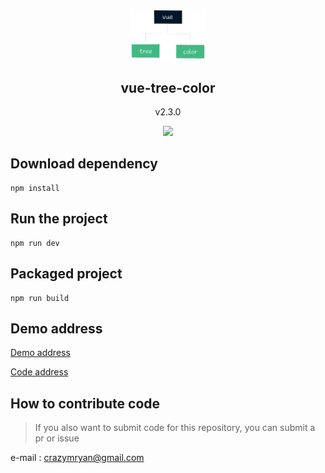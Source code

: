 <p align="center">
    <img width="120" src="./images/logo.png">
    <h2 align="center"> vue-tree-color</h2>
    <p align="center"> v2.3.0 </p>
    <p align="center"> <img src="https://img.shields.io/github/stars/CrazyMrYan/vue-tree-color?style=social.svg" > </p>
</p>

## Download dependency

``` shell
npm install
```

## Run the project

``` shell
npm run dev
```

## Packaged project

``` shell
npm run build
```

## Demo address
[Demo address](https://crazymryan.github.io/vue-tree-color)

[Code address](https://github.com/CrazyMrYan/vue-tree-color)

## How to contribute code
> If you also want to submit code for this repository, you can submit a pr or issue

e-mail : crazymryan@gmail.com